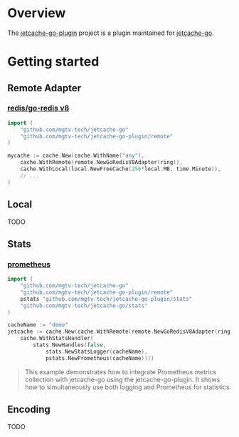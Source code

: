 # Overview

The [jetcache-go-plugin](https://github.com/mgtv-tech/jetcache-go-plugin) project is a plugin maintained for [jetcache-go](https://github.com/mgtv-tech/jetcache-go).


# Getting started

## Remote Adapter

### [redis/go-redis v8](https://github.com/go-redis/redis/v8)
```go
import (
    "github.com/mgtv-tech/jetcache-go"
    "github.com/mgtv-tech/jetcache-go-plugin/remote"
)

mycache := cache.New(cache.WithName("any"),
    cache.WithRemote(remote.NewGoRedisV8Adapter(ring)),
    cache.WithLocal(local.NewFreeCache(256*local.MB, time.Minute)),
    // ...
)
```

## Local

TODO

## Stats

### [prometheus](https://prometheus.io/)
```go
import (
    "github.com/mgtv-tech/jetcache-go"
    "github.com/mgtv-tech/jetcache-go-plugin/remote"
    pstats "github.com/mgtv-tech/jetcache-go-plugin/stats"
    "github.com/mgtv-tech/jetcache-go/stats"
)

cacheName := "demo"
jetcache := cache.New(cache.WithRemote(remote.NewGoRedisV8Adapter(ring)),
    cache.WithStatsHandler(
        stats.NewHandles(false,
            stats.NewStatsLogger(cacheName), 
            pstats.NewPrometheus(cacheName))))
```
> This example demonstrates how to integrate Prometheus metrics collection with jetcache-go using the jetcache-go-plugin. It shows how to simultaneously use both logging and Prometheus for statistics.

## Encoding

TODO
